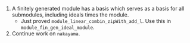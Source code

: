 1. A finitely generated module has a basis which serves as a basis for all submodules, including ideals times the module.
   * Just proved `module_linear_combin_zipWith_add_l`. Use this in `module_fin_gen_ideal_module`.
1. Continue work on `nakayama`.
